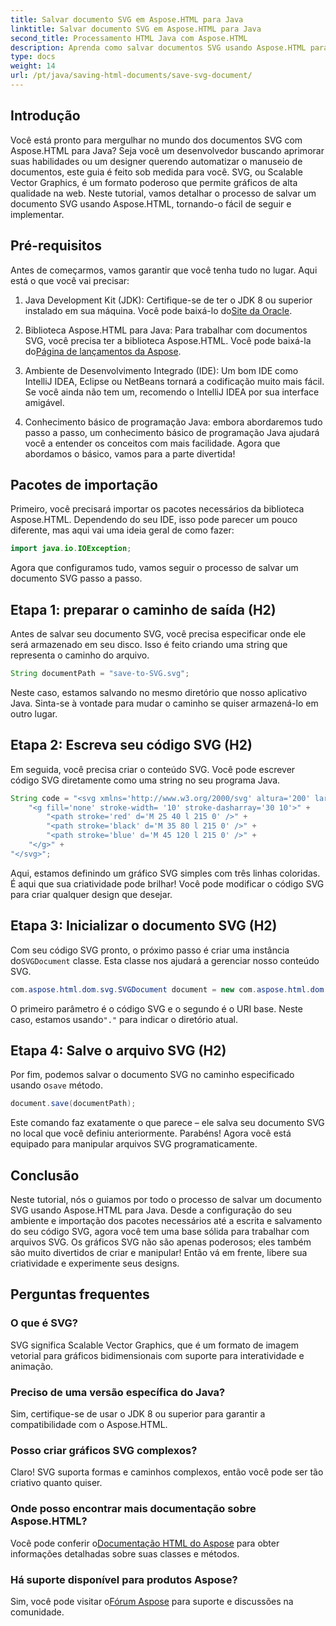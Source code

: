 ```yaml
---
title: Salvar documento SVG em Aspose.HTML para Java
linktitle: Salvar documento SVG em Aspose.HTML para Java
second_title: Processamento HTML Java com Aspose.HTML
description: Aprenda como salvar documentos SVG usando Aspose.HTML para Java com este guia passo a passo fácil e repleto de exemplos.
type: docs
weight: 14
url: /pt/java/saving-html-documents/save-svg-document/
---
```

## Introdução
Você está pronto para mergulhar no mundo dos documentos SVG com Aspose.HTML para Java? Seja você um desenvolvedor buscando aprimorar suas habilidades ou um designer querendo automatizar o manuseio de documentos, este guia é feito sob medida para você. SVG, ou Scalable Vector Graphics, é um formato poderoso que permite gráficos de alta qualidade na web. Neste tutorial, vamos detalhar o processo de salvar um documento SVG usando Aspose.HTML, tornando-o fácil de seguir e implementar.
## Pré-requisitos
Antes de começarmos, vamos garantir que você tenha tudo no lugar. Aqui está o que você vai precisar:
1.  Java Development Kit (JDK): Certifique-se de ter o JDK 8 ou superior instalado em sua máquina. Você pode baixá-lo do[Site da Oracle](https://www.oracle.com/java/technologies/javase-jdk11-downloads.html).
  
2.  Biblioteca Aspose.HTML para Java: Para trabalhar com documentos SVG, você precisa ter a biblioteca Aspose.HTML. Você pode baixá-la do[Página de lançamentos da Aspose](https://releases.aspose.com/html/java/).
3. Ambiente de Desenvolvimento Integrado (IDE): Um bom IDE como IntelliJ IDEA, Eclipse ou NetBeans tornará a codificação muito mais fácil. Se você ainda não tem um, recomendo o IntelliJ IDEA por sua interface amigável.
4. Conhecimento básico de programação Java: embora abordaremos tudo passo a passo, um conhecimento básico de programação Java ajudará você a entender os conceitos com mais facilidade.
Agora que abordamos o básico, vamos para a parte divertida!
## Pacotes de importação
Primeiro, você precisará importar os pacotes necessários da biblioteca Aspose.HTML. Dependendo do seu IDE, isso pode parecer um pouco diferente, mas aqui vai uma ideia geral de como fazer:
```java
import java.io.IOException;
```

Agora que configuramos tudo, vamos seguir o processo de salvar um documento SVG passo a passo.
## Etapa 1: preparar o caminho de saída (H2)
Antes de salvar seu documento SVG, você precisa especificar onde ele será armazenado em seu disco. Isso é feito criando uma string que representa o caminho do arquivo.
```java
String documentPath = "save-to-SVG.svg";
```
Neste caso, estamos salvando no mesmo diretório que nosso aplicativo Java. Sinta-se à vontade para mudar o caminho se quiser armazená-lo em outro lugar.
## Etapa 2: Escreva seu código SVG (H2)
Em seguida, você precisa criar o conteúdo SVG. Você pode escrever código SVG diretamente como uma string no seu programa Java.
```java
String code = "<svg xmlns='http://www.w3.org/2000/svg' altura='200' largura='300'>" +
    "<g fill='none' stroke-width= '10' stroke-dasharray='30 10'>" +
        "<path stroke='red' d='M 25 40 l 215 0' />" +
        "<path stroke='black' d='M 35 80 l 215 0' />" +
        "<path stroke='blue' d='M 45 120 l 215 0' />" +
    "</g>" +
"</svg>";
```
Aqui, estamos definindo um gráfico SVG simples com três linhas coloridas. É aqui que sua criatividade pode brilhar! Você pode modificar o código SVG para criar qualquer design que desejar.
## Etapa 3: Inicializar o documento SVG (H2)
 Com seu código SVG pronto, o próximo passo é criar uma instância do`SVGDocument` classe. Esta classe nos ajudará a gerenciar nosso conteúdo SVG.
```java
com.aspose.html.dom.svg.SVGDocument document = new com.aspose.html.dom.svg.SVGDocument(code, ".");
```
 O primeiro parâmetro é o código SVG e o segundo é o URI base. Neste caso, estamos usando`"."` para indicar o diretório atual.
## Etapa 4: Salve o arquivo SVG (H2)
 Por fim, podemos salvar o documento SVG no caminho especificado usando o`save` método.
```java
document.save(documentPath);
```
Este comando faz exatamente o que parece – ele salva seu documento SVG no local que você definiu anteriormente. Parabéns! Agora você está equipado para manipular arquivos SVG programaticamente.
## Conclusão
Neste tutorial, nós o guiamos por todo o processo de salvar um documento SVG usando Aspose.HTML para Java. Desde a configuração do seu ambiente e importação dos pacotes necessários até a escrita e salvamento do seu código SVG, agora você tem uma base sólida para trabalhar com arquivos SVG. Os gráficos SVG não são apenas poderosos; eles também são muito divertidos de criar e manipular! Então vá em frente, libere sua criatividade e experimente seus designs.
## Perguntas frequentes
### O que é SVG?
SVG significa Scalable Vector Graphics, que é um formato de imagem vetorial para gráficos bidimensionais com suporte para interatividade e animação.
### Preciso de uma versão específica do Java?
Sim, certifique-se de usar o JDK 8 ou superior para garantir a compatibilidade com o Aspose.HTML.
### Posso criar gráficos SVG complexos?
Claro! SVG suporta formas e caminhos complexos, então você pode ser tão criativo quanto quiser.
### Onde posso encontrar mais documentação sobre Aspose.HTML?
 Você pode conferir o[Documentação HTML do Aspose](https://reference.aspose.com/html/java/) para obter informações detalhadas sobre suas classes e métodos.
### Há suporte disponível para produtos Aspose?
 Sim, você pode visitar o[Fórum Aspose](https://forum.aspose.com/c/html/29) para suporte e discussões na comunidade.